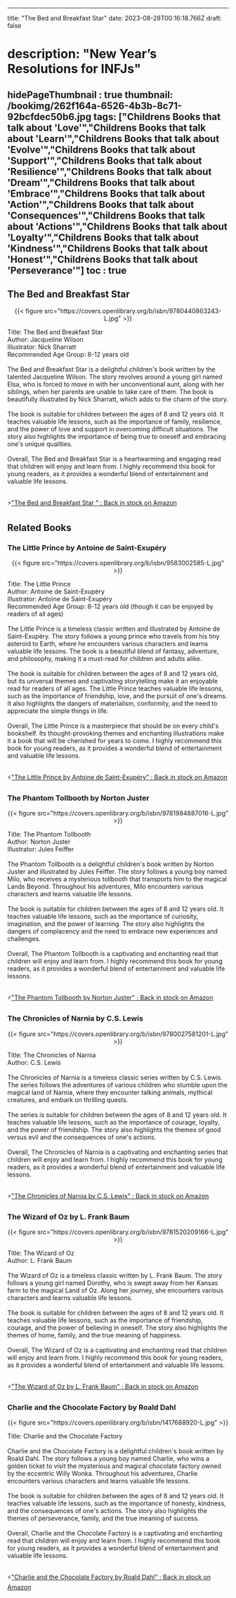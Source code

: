 
---
title: "The Bed and Breakfast Star"
date: 2023-08-28T00:16:18.766Z
draft: false
# description: "New Year’s Resolutions for INFJs"
hidePageThumbnail : true
thumbnail: /bookimg/262f164a-6526-4b3b-8c71-92bcfdec50b6.jpg
tags: ["Childrens Books that talk about 'Love'","Childrens Books that talk about 'Learn'","Childrens Books that talk about 'Evolve'","Childrens Books that talk about 'Support'","Childrens Books that talk about 'Resilience'","Childrens Books that talk about 'Dream'","Childrens Books that talk about 'Embrace'","Childrens Books that talk about 'Action'","Childrens Books that talk about 'Consequences'","Childrens Books that talk about 'Actions'","Childrens Books that talk about 'Loyalty'","Childrens Books that talk about 'Kindness'","Childrens Books that talk about 'Honest'","Childrens Books that talk about 'Perseverance'"]
toc : true
---
## The Bed and Breakfast Star 

<center>
{{< figure src="https://covers.openlibrary.org/b/isbn/9780440863243-L.jpg" >}}
</center>

Title: The Bed and Breakfast Star</br>
Author: Jacqueline Wilson</br>
Illustrator: Nick Sharratt</br>
Recommended Age Group: 8-12 years old</br></br>
The Bed and Breakfast Star is a delightful children's book written by the talented Jacqueline Wilson. The story revolves around a young girl named Elsa, who is forced to move in with her unconventional aunt, along with her siblings, when her parents are unable to take care of them. The book is beautifully illustrated by Nick Sharratt, which adds to the charm of the story.</br></br>
The book is suitable for children between the ages of 8 and 12 years old. It teaches valuable life lessons, such as the importance of family, resilience, and the power of love and support in overcoming difficult situations. The story also highlights the importance of being true to oneself and embracing one's unique qualities.</br></br>
Overall, The Bed and Breakfast Star is a heartwarming and engaging read that children will enjoy and learn from. I highly recommend this book for young readers, as it provides a wonderful blend of entertainment and valuable life lessons.</br></br>

<p>⚡<a id="aflink" href="https://www.amazon.com/gp/search?ie=UTF8&tag=klayu00-20&linkCode=ur2&linkId=6639bed89a8ad8dd2705e40644eb43d3&camp=1789&creative=9325&index=books&keywords=The Bed and Breakfast Star " class="one" target="_blank" title='"The Bed and Breakfast Star " : Back in stock on Amazon'>"The Bed and Breakfast Star " : Back in stock on Amazon</a></p>

## Related Books
### The Little Prince by Antoine de Saint-Exupéry
<center>
{{< figure src="https://covers.openlibrary.org/b/isbn/9583002585-L.jpg" >}}
</center>

Title: The Little Prince</br>
Author: Antoine de Saint-Exupéry</br>
Illustrator: Antoine de Saint-Exupéry</br>
Recommended Age Group: 8-12 years old (though it can be enjoyed by readers of all ages)</br></br>
The Little Prince is a timeless classic written and illustrated by Antoine de Saint-Exupéry. The story follows a young prince who travels from his tiny asteroid to Earth, where he encounters various characters and learns valuable life lessons. The book is a beautiful blend of fantasy, adventure, and philosophy, making it a must-read for children and adults alike.</br></br>
The book is suitable for children between the ages of 8 and 12 years old, but its universal themes and captivating storytelling make it an enjoyable read for readers of all ages. The Little Prince teaches valuable life lessons, such as the importance of friendship, love, and the pursuit of one's dreams. It also highlights the dangers of materialism, conformity, and the need to appreciate the simple things in life.</br></br>
Overall, The Little Prince is a masterpiece that should be on every child's bookshelf. Its thought-provoking themes and enchanting illustrations make it a book that will be cherished for years to come. I highly recommend this book for young readers, as it provides a wonderful blend of entertainment and valuable life lessons.</br></br>

<p>⚡<a id="aflink" href="https://www.amazon.com/gp/search?ie=UTF8&tag=klayu00-20&linkCode=ur2&linkId=6639bed89a8ad8dd2705e40644eb43d3&camp=1789&creative=9325&index=books&keywords=The Little Prince by Antoine de Saint-Exupéry" class="one" target="_blank" title='"The Little Prince by Antoine de Saint-Exupéry" : Back in stock on Amazon'>"The Little Prince by Antoine de Saint-Exupéry" : Back in stock on Amazon</a></p>

### The Phantom Tollbooth by Norton Juster
<center>
{{< figure src="https://covers.openlibrary.org/b/isbn/9781984887016-L.jpg" >}}
</center>

Title: The Phantom Tollbooth</br>
Author: Norton Juster</br>
Illustrator: Jules Feiffer</br></br>
The Phantom Tollbooth is a delightful children's book written by Norton Juster and illustrated by Jules Feiffer. The story follows a young boy named Milo, who receives a mysterious tollbooth that transports him to the magical Lands Beyond. Throughout his adventures, Milo encounters various characters and learns valuable life lessons.</br></br>
The book is suitable for children between the ages of 8 and 12 years old. It teaches valuable life lessons, such as the importance of curiosity, imagination, and the power of learning. The story also highlights the dangers of complacency and the need to embrace new experiences and challenges.</br></br>
Overall, The Phantom Tollbooth is a captivating and enchanting read that children will enjoy and learn from. I highly recommend this book for young readers, as it provides a wonderful blend of entertainment and valuable life lessons.</br></br>

<p>⚡<a id="aflink" href="https://www.amazon.com/gp/search?ie=UTF8&tag=klayu00-20&linkCode=ur2&linkId=6639bed89a8ad8dd2705e40644eb43d3&camp=1789&creative=9325&index=books&keywords=The Phantom Tollbooth by Norton Juster" class="one" target="_blank" title='"The Phantom Tollbooth by Norton Juster" : Back in stock on Amazon'>"The Phantom Tollbooth by Norton Juster" : Back in stock on Amazon</a></p>

### The Chronicles of Narnia by C.S. Lewis
<center>
{{< figure src="https://covers.openlibrary.org/b/isbn/9780027581201-L.jpg" >}}
</center>

Title: The Chronicles of Narnia</br>
Author: C.S. Lewis</br></br>
The Chronicles of Narnia is a timeless classic series written by C.S. Lewis. The series follows the adventures of various children who stumble upon the magical land of Narnia, where they encounter talking animals, mythical creatures, and embark on thrilling quests.</br></br>
The series is suitable for children between the ages of 8 and 12 years old. It teaches valuable life lessons, such as the importance of courage, loyalty, and the power of friendship. The story also highlights the themes of good versus evil and the consequences of one's actions.</br></br>
Overall, The Chronicles of Narnia is a captivating and enchanting series that children will enjoy and learn from. I highly recommend this book for young readers, as it provides a wonderful blend of entertainment and valuable life lessons.</br></br>

<p>⚡<a id="aflink" href="https://www.amazon.com/gp/search?ie=UTF8&tag=klayu00-20&linkCode=ur2&linkId=6639bed89a8ad8dd2705e40644eb43d3&camp=1789&creative=9325&index=books&keywords=The Chronicles of Narnia by C.S. Lewis" class="one" target="_blank" title='"The Chronicles of Narnia by C.S. Lewis" : Back in stock on Amazon'>"The Chronicles of Narnia by C.S. Lewis" : Back in stock on Amazon</a></p>

### The Wizard of Oz by L. Frank Baum
<center>
{{< figure src="https://covers.openlibrary.org/b/isbn/9781520209166-L.jpg" >}}
</center>

Title: The Wizard of Oz</br>
Author: L. Frank Baum</br></br>
The Wizard of Oz is a timeless classic written by L. Frank Baum. The story follows a young girl named Dorothy, who is swept away from her Kansas farm to the magical Land of Oz. Along her journey, she encounters various characters and learns valuable life lessons.</br></br>
The book is suitable for children between the ages of 8 and 12 years old. It teaches valuable life lessons, such as the importance of friendship, courage, and the power of believing in oneself. The story also highlights the themes of home, family, and the true meaning of happiness.</br></br>
Overall, The Wizard of Oz is a captivating and enchanting read that children will enjoy and learn from. I highly recommend this book for young readers, as it provides a wonderful blend of entertainment and valuable life lessons.</br></br>

<p>⚡<a id="aflink" href="https://www.amazon.com/gp/search?ie=UTF8&tag=klayu00-20&linkCode=ur2&linkId=6639bed89a8ad8dd2705e40644eb43d3&camp=1789&creative=9325&index=books&keywords=The Wizard of Oz by L. Frank Baum" class="one" target="_blank" title='"The Wizard of Oz by L. Frank Baum" : Back in stock on Amazon'>"The Wizard of Oz by L. Frank Baum" : Back in stock on Amazon</a></p>

### Charlie and the Chocolate Factory by Roald Dahl
<center>
{{< figure src="https://covers.openlibrary.org/b/isbn/1417688920-L.jpg" >}}
</center>

Title: Charlie and the Chocolate Factory</br></br>
Charlie and the Chocolate Factory is a delightful children's book written by Roald Dahl. The story follows a young boy named Charlie, who wins a golden ticket to visit the mysterious and magical chocolate factory owned by the eccentric Willy Wonka. Throughout his adventures, Charlie encounters various characters and learns valuable life lessons.</br></br>
The book is suitable for children between the ages of 8 and 12 years old. It teaches valuable life lessons, such as the importance of honesty, kindness, and the consequences of one's actions. The story also highlights the themes of perseverance, family, and the true meaning of success.</br></br>
Overall, Charlie and the Chocolate Factory is a captivating and enchanting read that children will enjoy and learn from. I highly recommend this book for young readers, as it provides a wonderful blend of entertainment and valuable life lessons.</br></br>

<p>⚡<a id="aflink" href="https://www.amazon.com/gp/search?ie=UTF8&tag=klayu00-20&linkCode=ur2&linkId=6639bed89a8ad8dd2705e40644eb43d3&camp=1789&creative=9325&index=books&keywords=Charlie and the Chocolate Factory by Roald Dahl" class="one" target="_blank" title='"Charlie and the Chocolate Factory by Roald Dahl" : Back in stock on Amazon'>"Charlie and the Chocolate Factory by Roald Dahl" : Back in stock on Amazon</a></p>
